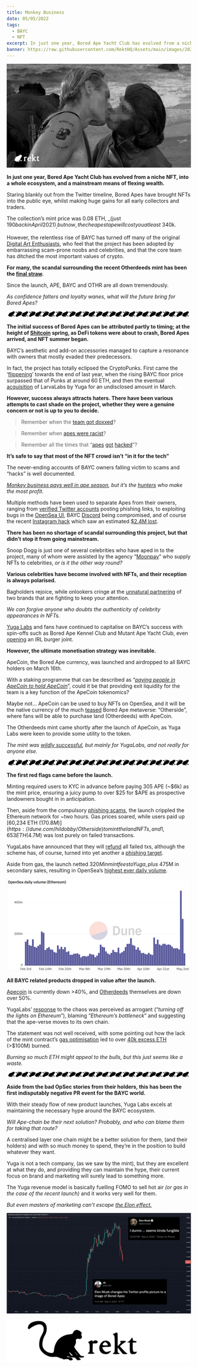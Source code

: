 ```yaml
---
title: Monkey Business
date: 05/05/2022
tags:
  - BAYC
  - NFT
excerpt: In just one year, Bored Ape Yacht Club has evolved from a niche NFT, into a whole ecosystem, and a mainstream means of flexing wealth. The rise of BAYC has been unstoppable, but the recent Otherdeeds mint was far from perfect. What's next for BAYC?
banner: https://raw.githubusercontent.com/RektHQ/Assets/main/images/2022/05/bayc-header.png
---
```

![](https://raw.githubusercontent.com/RektHQ/Assets/main/images/2022/05/bayc-header.png)

**In just one year, Bored Ape Yacht Club has evolved from a niche NFT, into a whole ecosystem, and a mainstream means of flexing wealth.**

Staring blankly out from the Twitter timeline, Bored Apes have brought NFTs into the public eye, whilst making huge gains for all early collectors and traders.

The collection’s mint price was 0.08 ETH, _(just $190 back in April 2021)_, but now, the cheapest ape will cost you at least ~$340k.

However, the relentless rise of BAYC has turned off many of the original [Digital Art Enthusiasts](https://rekt.news/nft-digital-art-enthusiast/), who feel that the project has been adopted by embarrassing scam-prone noobs and celebrities, and that the core team has ditched the most important values of crypto.

**For many, the scandal surrounding the recent Otherdeeds mint has been the [final straw](https://twitter.com/marnold_mch/status/1520786732777680897?s=20&t=90cwb8Fa6unFGjuoB_HRTg).**

Since the launch, APE, BAYC and OTHR are all down tremendously. 

_As confidence falters and loyalty wanes, what will the future bring for Bored Apes?_

![](https://raw.githubusercontent.com/RektHQ/Assets/main/images/2021/03/rekt-linebreak.png) 

**The initial success of Bored Apes can be attributed partly to timing; at the height of [Shitcoin](https://rekt.news/shitcoins/) spring, as DeFi tokens were about to crash, Bored Apes arrived, and NFT summer began.**

BAYC’s aesthetic and add-on accessories managed to capture a resonance with owners that mostly evaded their predecessors.

In fact, the project has totally eclipsed the CryptoPunks. First came the ‘[flippening](https://twitter.com/nansen_ai/status/1476060670961459203)’ towards the end of last year, when the rising BAYC floor price surpassed that of Punks at around 60 ETH, and then the eventual [acquisition](https://twitter.com/cryptopunksnfts/status/1506334563597000705) of LarvaLabs by Yuga for an undisclosed amount in March.

**However, success always attracts haters. There have been various attempts to cast shade on the project, whether they were a genuine concern or not is up to you to decide.**

>Remember when the [team got doxxed](https://www.buzzfeednews.com/article/katienotopoulos/bored-ape-nft-founder-identity)?

>Remember when [apes were racist](https://twitter.com/ryder_ripps/status/1491164126198251522)? 

>Remember all the times that “[apes](https://twitter.com/ApeDad336/status/1520575324190175232) [got](https://twitter.com/zachxbt/status/1509749367363842075) [hacked](https://twitter.com/calvinbecerra/status/1454328591202721796)”?

**It’s safe to say that most of the NFT crowd isn’t “in it for the tech”**

The never-ending accounts of BAYC owners falling victim to scams and “hacks” is well documented.

_[Monkey business pays well in ape season](https://www.youtube.com/watch?v=HJzwEi9iJsc), but it’s the [hunters](https://twitter.com/BlockSecTeam/status/1504476666596556806) who make the most profit._ 

Multiple methods have been used to separate Apes from their owners, ranging from [verified Twitter accounts](https://twitter.com/zachxbt/status/1504486794884116490) posting phishing links, to exploiting bugs in the [OpenSea UI](https://twitter.com/yakirrotem/status/1485559864948629512), BAYC [Discord](https://twitter.com/zachxbt/status/1509766379456671752) being compromised, and of course the recent [Instagram hack](https://twitter.com/BoredApeYC/status/1518637579633053701) which saw an estimated [$2.4M lost](https://twitter.com/PeckShieldAlert/status/1518789926103699456).

**There has been no shortage of scandal surrounding this project, but that didn’t stop it from going mainstream.** 

Snoop Dogg is just one of several celebrities who have aped in to the project, many of whom were assisted by the agency “[Moonpay](https://twitter.com/NFTethics/status/1487089759306629127)” who supply NFTs to celebrities, _or is it the other way round?_

**Various celebrities have become involved with NFTs, and their reception is always polarised.** 

Bagholders rejoice, while onlookers cringe at the [unnatural partnering](https://www.youtube.com/watch?v=5zi12wrh5So) of two brands that are fighting to keep your attention.

_We can forgive anyone who doubts the authenticity of celebrity appearances in NFTs._

[Yuga Labs](https://twitter.com/YugaLabs) and fans have continued to capitalise on BAYC’s success with spin-offs such as Bored Ape Kennel Club and Mutant Ape Yacht Club, even [opening](https://twitter.com/BoredNHngry/status/1519752374868676609) an IRL burger joint. 

**However, the ultimate monetisation strategy was inevitable.** 

ApeCoin, the Bored Ape currency, was launched and airdropped to all BAYC holders on March 16th.

With a staking programme that can be described as “_[paying people in ApeCoin to hold ApeCoin](https://cobie.substack.com/p/apecoin-and-the-death-of-staking?s=r)_”, could it be that providing exit liquidity for the team is a key function of the ApeCoin tokenomics?

Maybe not... ApeCoin can be used to buy NFTs on OpenSea, and it will be the native currency of the much [teased](https://twitter.com/yugalabs/status/1505014986556551172) Bored Ape metaverse: “Otherside”, where fans will be able to purchase land (Otherdeeds) with ApeCoin.

The Otherdeeds mint came shortly after the launch of ApeCoin, as Yuga Labs were keen to provide some utility to the token.

_The mint was [wildly successful](https://twitter.com/JoePompliano/status/1521231237356179457), but mainly for YugaLabs, and not really for anyone else._

![](https://raw.githubusercontent.com/RektHQ/Assets/main/images/2021/03/rekt-linebreak.png) 

**The first red flags came before the launch.**

Minting required users to KYC in advance before paying 305 APE (~$6k) as the mint price, ensuring a juicy pump to over $25  for $APE as prospective landowners bought in in anticipation.

Then, aside from the compulsory [phishing scams](https://twitter.com/zachxbt/status/1520596971404283906), the launch crippled the Ethereum network for ~two hours. Gas prices soared, while users paid up [60,234 ETH ($170.8M)](https://dune.com/hildobby/Otherside) to mint the land NFTs, and 1,653 ETH ($4.7M) was lost purely on failed transactions.

YugaLabs have announced that they will [refund](https://twitter.com/yugalabs/status/1520612364839661568) all failed txs, although the scheme has, of course, turned into yet another a [phishing target](https://twitter.com/zachxbt/status/1521244070223527936).

Aside from gas, the launch netted $320M in mint fees to Yuga, plus ~$475M in secondary sales, resulting in OpenSea’s [highest ever daily volume](https://dune.com/rchen8/opensea).

![](https://raw.githubusercontent.com/RektHQ/Assets/main/images/2022/05/bayc-dune.png)

**All BAYC related products dropped in value after the launch.**

[Apecoin](https://www.coingecko.com/en/coins/apecoin) is currently down >40%, and [Otherdeeds](https://nftpricefloor.com/otherdeed) themselves are down over 50%. 

YugaLabs’ [response](https://twitter.com/yugalabs/status/1520612362986078208) to the chaos was perceived as arrogant (“_turning off the lights on Ethereum_”), blaming “_Ethereum’s bottleneck_” and suggesting that the ape-verse moves to its own chain.

The statement was not well received, with some pointing out how the lack of the mint contract’s [gas optimisation](https://twitter.com/willpapper/status/1520592312379658241) led to over [40k excess ETH](https://twitter.com/CaptainDefi2/status/1520673628853047297) (>$100M) burned.

_Burning so much ETH might appeal to the bulls, but this just seems like a waste._

![](https://raw.githubusercontent.com/RektHQ/Assets/main/images/2021/03/rekt-linebreak.png) 

**Aside from the bad OpSec stories from their holders, this has been the first indisputably negative PR event for the BAYC world.**

With their steady flow of new product launches, Yuga Labs excels at maintaining the necessary hype around the BAYC ecosystem.  

_Will Ape-chain be their next solution? Probably, and who can blame them for taking that route?_ 

A centralised layer one chain might be a better solution for them, (and their holders) and with so much money to spend, they’re in the position to build whatever they want.

Yuga is not a tech company, (as we saw by the mint), but they are excellent at what they do, and providing they can maintain the hype, their current focus on brand and marketing will surely lead to something more.

The Yuga revenue model is basically fuelling FOMO to sell hot air _(or gas in the case of the recent launch)_ and it works very well for them.

_But even masters of marketing can’t escape [the Elon effect.](https://twitter.com/elonmusk/status/1521807738317066240)_

![](https://raw.githubusercontent.com/RektHQ/Assets/main/images/2022/05/bayc-elon.png)

![](https://raw.githubusercontent.com/RektHQ/Assets/main/images/2021/12/apetaxyoutube-conc.png) 
